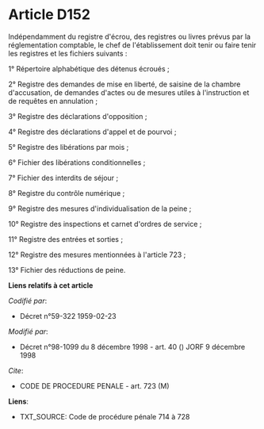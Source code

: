# Article D152

Indépendamment du registre d'écrou, des registres ou livres prévus par la réglementation comptable, le chef de
l'établissement doit tenir ou faire tenir les registres et les fichiers suivants :

1° Répertoire alphabétique des détenus écroués ;

2° Registre des demandes de mise en liberté, de saisine de la chambre d'accusation, de demandes d'actes ou de mesures utiles
à l'instruction et de requêtes en annulation ;

3° Registre des déclarations d'opposition ;

4° Registre des déclarations d'appel et de pourvoi ;

5° Registre des libérations par mois ;

6° Fichier des libérations conditionnelles ;

7° Fichier des interdits de séjour ;

8° Registre du contrôle numérique ;

9° Registre des mesures d'individualisation de la peine ;

10° Registre des inspections et carnet d'ordres de service ;

11° Registre des entrées et sorties ;

12° Registre des mesures mentionnées à l'article 723 ;

13° Fichier des réductions de peine.

**Liens relatifs à cet article**

_Codifié par_:

  - Décret n°59-322 1959-02-23

_Modifié par_:

  - Décret n°98-1099 du 8 décembre 1998 - art. 40 () JORF 9 décembre 1998

_Cite_:

  - CODE DE PROCEDURE PENALE - art. 723 (M)

**Liens**:

  - TXT_SOURCE: Code de procédure pénale 714 à 728

